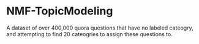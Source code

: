 # NMF-TopicModeling
A dataset of over 400,000 quora questions that have no labeled cateogry, and attempting to find 20 cateogries to assign these questions to.
